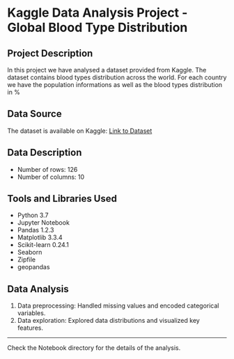 # Kaggle Data Analysis Project - Global Blood Type Distribution

## Project Description
In this project we have analysed a dataset provided from Kaggle. The dataset contains blood types distribution across the world. For each country we have the population informations as well as the blood types distribution in %

## Data Source
The dataset is available on Kaggle: [Link to Dataset](https://www.kaggle.com/datasets/kamilenovaes/global-blood-type-distribution)

## Data Description
- Number of rows: 126
- Number of columns: 10

## Tools and Libraries Used
- Python 3.7
- Jupyter Notebook
- Pandas 1.2.3
- Matplotlib 3.3.4
- Scikit-learn 0.24.1
- Seaborn
- Zipfile
- geopandas

## Data Analysis
1. Data preprocessing: Handled missing values and encoded categorical variables.
2. Data exploration: Explored data distributions and visualized key features.

---

Check the Notebook directory for the details of the analysis.